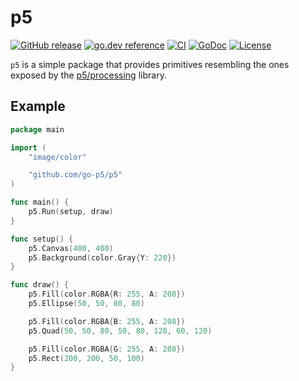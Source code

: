 # p5

[![GitHub release](https://img.shields.io/github/release/go-p5/p5.svg)](https://github.com/go-p5/p5/releases)
[![go.dev reference](https://pkg.go.dev/badge/github.com/go-p5/p5)](https://pkg.go.dev/github.com/go-p5/p5)
[![CI](https://github.com/go-p5/p5/workflows/CI/badge.svg)](https://github.com/go-p5/p5/actions)
[![GoDoc](https://godoc.org/github.com/go-p5/p5?status.svg)](https://godoc.org/github.com/go-p5/p5)
[![License](https://img.shields.io/badge/License-BSD--3-blue.svg)](https://github.com/go-p5/p5/blob/main/LICENSE)

`p5` is a simple package that provides primitives resembling the ones exposed by the [p5/processing](https://p5js.org) library.


## Example

```go
package main

import (
	"image/color"

	"github.com/go-p5/p5"
)

func main() {
	p5.Run(setup, draw)
}

func setup() {
	p5.Canvas(400, 400)
	p5.Background(color.Gray{Y: 220})
}

func draw() {
	p5.Fill(color.RGBA{R: 255, A: 208})
	p5.Ellipse(50, 50, 80, 80)

	p5.Fill(color.RGBA{B: 255, A: 208})
	p5.Quad(50, 50, 80, 50, 80, 120, 60, 120)

	p5.Fill(color.RGBA{G: 255, A: 208})
	p5.Rect(200, 200, 50, 100)
}
```
